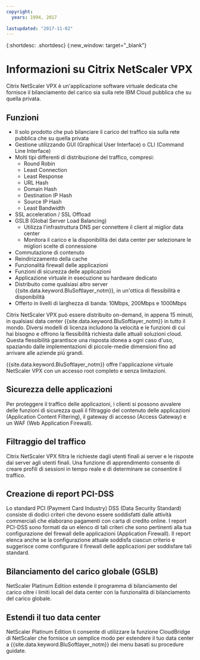 ```yaml
---
copyright:
  years: 1994, 2017
  
lastupdated: "2017-11-02"
---
```


{:shortdesc: .shortdesc}
{:new_window: target="_blank"}

# Informazioni su Citrix NetScaler VPX

Citrix NetScaler VPX è un'applicazione software virtuale dedicata che fornisce il bilanciamento del carico sia sulla rete IBM Cloud pubblica che su quella privata. 

## Funzioni

* Il solo prodotto che può bilanciare il carico del traffico sia sulla rete pubblica che su quella privata
* Gestione utilizzando GUI (Graphical User Interface) o CLI (Command Line Interface)
* Molti tipi differenti di distribuzione del traffico, compresi:
  * Round Robin
  * Least Connection
  * Least Response
  * URL Hash
  * Domain Hash
  * Destination IP Hash
  * Source IP Hash
  * Least Bandwidth
* SSL acceleration / SSL Offload
* GSLB (Global Server Load Balancing)
  * Utilizza l'infrastruttura DNS per connettere il client al miglior data center
  * Monitora il carico e la disponibilità dei data center per selezionare le migliori scelte di connessione
* Commutazione di contenuto
* Reindirizzamento della cache
* Funzionalità firewall delle applicazioni
* Funzioni di sicurezza delle applicazioni
* Applicazione virtuale in esecuzione su hardware dedicato
* Distribuito come qualsiasi altro server {{site.data.keyword.BluSoftlayer_notm}}, in un'ottica di flessibilità e disponibilità
* Offerto in livelli di larghezza di banda: 10Mbps, 200Mbps e 1000Mbps

Citrix NetScaler VPX può essere distribuito on-demand, in appena 15 minuti, in qualsiasi data center {{site.data.keyword.BluSoftlayer_notm}} in tutto il mondo. Diversi modelli di licenza includono la velocità e le funzioni di cui hai bisogno e offrono la flessibilità richiesta dalle attuali soluzioni cloud. Questa flessibilità garantisce una risposta idonea a ogni caso d'uso, spaziando dalle implementazioni di piccole-medie dimensioni fino ad arrivare alle aziende più grandi.

{{site.data.keyword.BluSoftlayer_notm}} offre l'applicazione virtuale NetScaler VPX con un accesso root completo e senza limitazioni.   

## Sicurezza delle applicazioni

Per proteggere il traffico delle applicazioni, i clienti si possono avvalere delle funzioni di sicurezza quali il filtraggio del contenuto delle applicazioni (Application Content Filtering), il gateway di accesso (Access Gateway) e un WAF (Web Application Firewall).

## Filtraggio del traffico

Citrix NetScaler VPX filtra le richieste dagli utenti finali ai server e le risposte dai server agli utenti finali. Una funzione di apprendimento consente di creare profili di sessioni in tempo reale e di determinare se consentire il traffico.


## Creazione di report PCI-DSS

Lo standard PCI (Payment Card Industry) DSS (Data Security Standard) consiste di dodici criteri che devono essere soddisfatti dalle attività commerciali che elaborano pagamenti con carta di credito online. I report PCI-DSS sono formati da un elenco di tali criteri che sono pertinenti alla tua configurazione del firewall delle applicazioni (Application Firewall). Il report elenca anche se la configurazione attuale soddisfa ciascun criterio e suggerisce come configurare il firewall delle applicazioni per soddisfare tali standard.

## Bilanciamento del carico globale (GSLB)

NetScaler Platinum Edition estende il programma di bilanciamento del carico oltre i limiti locali del data center con la funzionalità di bilanciamento del carico globale. 

## Estendi il tuo data center

NetScaler Platinum Edition ti consente di utilizzare la funzione CloudBridge di NetScaler che fornisce un semplice modo per estendere il tuo data center a {{site.data.keyword.BluSoftlayer_notm}} dei menu basati su procedure guidate. 
